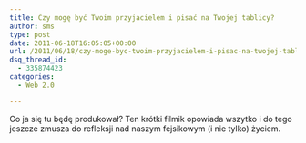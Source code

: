 ```yaml
---
title: Czy mogę być Twoim przyjacielem i pisać na Twojej tablicy?
author: sms
type: post
date: 2011-06-18T16:05:05+00:00
url: /2011/06/18/czy-moge-byc-twoim-przyjacielem-i-pisac-na-twojej-tablicy/
dsq_thread_id:
  - 335874423
categories:
  - Web 2.0

---
```

Co ja się tu będę produkował? Ten krótki filmik opowiada wszytko i do tego jeszcze zmusza do refleksji nad naszym fejsikowym (i nie tylko) życiem.

&nbsp;
